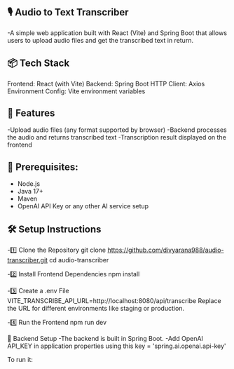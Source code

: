 ## 🎙️ Audio to Text Transcriber
-A simple web application built with React (Vite) and Spring Boot that allows users to upload audio files and get the transcribed text in return.

## 📦 Tech Stack
Frontend: React (with Vite)
Backend: Spring Boot
HTTP Client: Axios
Environment Config: Vite environment variables

## 🚀 Features
-Upload audio files (any format supported by browser)
-Backend processes the audio and returns transcribed text
-Transcription result displayed on the frontend

## 🔧 Prerequisites:
- Node.js  
- Java 17+  
- Maven  
- OpenAI API Key or any other AI service setup

## 🛠️ Setup Instructions
-1️⃣ Clone the Repository
      git clone https://github.com/divyarana988/audio-transcriber.git
      cd audio-transcriber

-2️⃣ Install Frontend Dependencies
      npm install

-3️⃣ Create a .env File
      VITE_TRANSCRIBE_API_URL=http://localhost:8080/api/transcribe
      Replace the URL for different environments like staging or production.

-4️⃣ Run the Frontend
      npm run dev


📡 Backend Setup
-The backend is built in Spring Boot.
-Add OpenAI API_KEY in application properties using this key = 'spring.ai.openai.api-key'

To run it:

```./mvnw spring-boot:run


